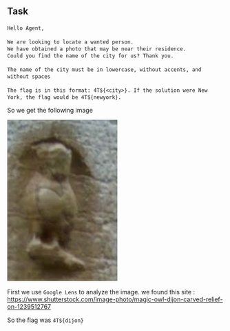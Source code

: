 ## Task
```
Hello Agent,

We are looking to locate a wanted person.
We have obtained a photo that may be near their residence.
Could you find the name of the city for us? Thank you.

The name of the city must be in lowercase, without accents, and without spaces

The flag is in this format: 4T${<city>}. If the solution were New York, the flag would be 4T${newyork}.
```

So we get the following image 

![img.png](img.png)


First we use `Google Lens` to analyze the image.
we found this site : https://www.shutterstock.com/image-photo/magic-owl-dijon-carved-relief-on-1239512767

So the flag was `4T${dijon}`





